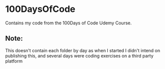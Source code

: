 # 100DaysOfCode
Contains my code from the 100Days of Code Udemy Course.

## Note:
This doesn't contain each folder by day as when I started I didn't intend on publishing this, and several days were coding exercises on a third party platform
